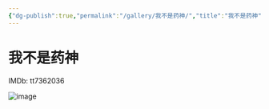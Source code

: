 ```yaml
---
{"dg-publish":true,"permalink":"/gallery/我不是药神/","title":"我不是药神","created":"2025-06-16T14:31:17.944+08:00"}
---
```



# 我不是药神

IMDb: tt7362036

![image](https://hiraeth-picbed.oss-cn-beijing.aliyuncs.com/p2561305376.webp)
